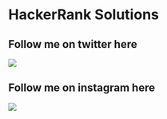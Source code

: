 # HackerRank Solutions
## Follow me on twitter here
<a href="https://www.twitter.com/realanilthakur">
	<img src ="https://cdn2.iconfinder.com/data/icons/social-media-square-set/960/Twitter_Sq-64.png"></a>
	
## Follow me on instagram here
<a href="https://www.instagram.com/anilxthakur">
<img src = "https://www.instagram.com/static/images/web/mobile_nav_type_logo.png/735145cfe0a4.png">
